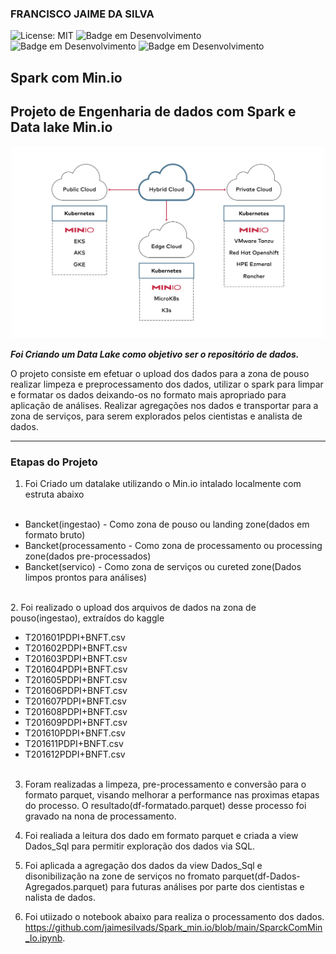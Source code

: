 ### FRANCISCO JAIME DA SILVA
![License: MIT](https://img.shields.io/badge/License-MIT-yellow.svg)
![Badge em Desenvolvimento](https://img.shields.io/badge/Min.io-DataLake-blue)
![Badge em Desenvolvimento](https://img.shields.io/badge/PySpark-Spark3.3.1-green)
![Badge em Desenvolvimento](https://img.shields.io/badge/Jupyter%20Notebook-Anaconda-yellowgreen)


## Spark com Min.io

## Projeto de Engenharia de dados com Spark e Data lake Min.io

<p align="center"><img src="./imagens/architecture.svg" width="500"></p>


__*Foi Criando um Data Lake como objetivo ser o repositório de dados.*__

O projeto consiste em efetuar o upload dos dados para a zona de pouso realizar limpeza e preprocessamento dos dados, utilizar o spark para limpar e formatar os dados deixando-os no formato mais apropriado para aplicação de análises. Realizar agregações nos dados e transportar para a zona de serviços, para serem explorados pelos cientistas e analista de dados.

---

### Etapas do Projeto

1. Foi Criado um datalake  utilizando o Min.io intalado localmente com estruta abaixo
<ul>
  <li>Bancket(ingestao) - Como zona de pouso ou landing zone(dados em formato bruto)</li>
  <li>Bancket(processamento - Como zona de processamento ou processing zone(dados pre-processados)</li>
  <li>Bancket(servico) - Como zona de serviços ou cureted zone(Dados limpos prontos para análises)</li>  
</ul> 
2. Foi realizado o upload dos arquivos de dados na zona de pouso(ingestao), extraídos do kaggle

<ul>
  <li>T201601PDPI+BNFT.csv</li>
  <li>T201602PDPI+BNFT.csv</li>
  <li>T201603PDPI+BNFT.csv</li>
  <li>T201604PDPI+BNFT.csv</li> 
  <li>T201605PDPI+BNFT.csv</li>  
  <li>T201606PDPI+BNFT.csv</li>
  <li>T201607PDPI+BNFT.csv</li>
  <li>T201608PDPI+BNFT.csv</li>
  <li>T201609PDPI+BNFT.csv</li>
  <li>T201610PDPI+BNFT.csv</li>
  <li>T201611PDPI+BNFT.csv</li>
  <li>T201612PDPI+BNFT.csv</li>   
</ul> 
 
3. Foram realizadas a limpeza, pre-processamento e conversão para o formato parquet, visando melhorar a performance nas proximas etapas do processo. O resultado(df-formatado.parquet) desse processo foi gravado na nona de processamento.      

4. Foi realiada a leitura dos dado em formato parquet e criada a view Dados_Sql para permitir exploração dos dados via SQL.
5. Foi aplicada a agregação dos dados da view Dados_Sql e disonibilização na zone de serviços no fromato parquet(df-Dados-Agregados.parquet) para futuras análises por parte dos cientistas e nalista de dados. 

5. Foi utiizado o notebook abaixo para realiza o processamento dos dados.
<https://github.com/jaimesilvads/Spark_min.io/blob/main/SparckComMin_Io.ipynb>.


